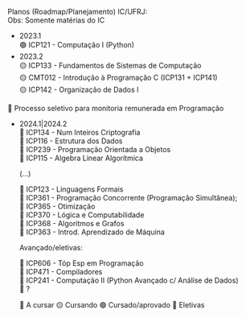 Planos (Roadmap/Planejamento) IC/UFRJ:<br>
Obs: Somente matérias do IC

- 2023.1<br>
  🟢 ICP121 - Computação I (Python)
- 2023.2<br>
  🟡 ICP133 - Fundamentos de Sistemas de Computação <br>
  🟡 CMT012 - Introdução à Programação C (ICP131 + ICP141)<br>
  🟡 ICP142 - Organização de Dados I<br>

🔵 Processo seletivo para monitoria remunerada em Programação<br>
- 2024.1|2024.2<br>
  🔴 ICP134 - Num Inteiros Criptografia<br>
  🔴 ICP116 - Estrutura dos Dados<br>
  🔴 ICP239 - Programação Orientada a Objetos<br>
  🔴 ICP115 - Algebra Linear Algorítmica<br>

  (...)

  🔴 ICP123 - Linguagens Formais<br>
  🔴 ICP361 - Programação Concorrente (Programação Simultânea);<br>
  🔴 ICP365 - Otimização<br>
  🔴 ICP370 - Lógica e Computabilidade<br>
  🔴 ICP368 - Algoritmos e Grafos<br>
  🔴 ICP363 - Introd. Aprendizado de Máquina<br>

   Avançado/eletivas:

  🔵 ICP606 - Tóp Esp em Programação<br>
  🔵 ICP471 - Compiladores<br>
  🔵 ICP241 - Computação II (Python Avançado c/ Análise de Dados)<br>
  🔵 ?<br>

  🔴 A cursar
  🟡 Cursando
  🟢 Cursado/aprovado
  🔵 Eletivas
